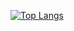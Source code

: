 [![Top Langs](https://github-readme-stats.vercel.app/api/top-langs/?username=WoogLim&langs_count=8&exclude_repo=OurHouse)](https://github.com/anuraghazra/github-readme-stats)
